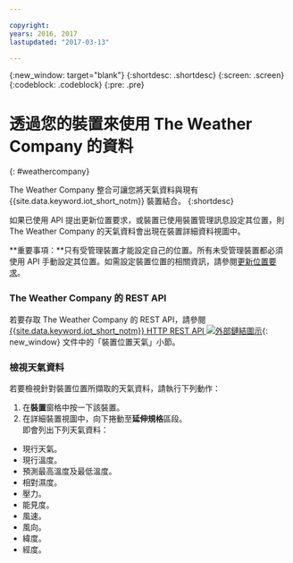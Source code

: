 ```yaml
---

copyright:
years: 2016, 2017
lastupdated: "2017-03-13"

---
```


{:new_window: target="blank"}
{:shortdesc: .shortdesc}
{:screen: .screen}
{:codeblock: .codeblock}
{:pre: .pre}

# 透過您的裝置來使用 The Weather Company 的資料
{: #weathercompany}

The Weather Company 整合可讓您將天氣資料與現有 {{site.data.keyword.iot_short_notm}} 裝置結合。
{:shortdesc}

如果已使用 API 提出更新位置要求，或裝置已使用裝置管理訊息設定其位置，則 The Weather Company 的天氣資料會出現在裝置詳細資料視圖中。

**重要事項：**只有受管理裝置才能設定自己的位置。所有未受管理裝置都必須使用 API 手動設定其位置。如需設定裝置位置的相關資訊，請參閱[更新位置要求](../../devices/device_mgmt/index.html#update-location)。

### The Weather Company 的 REST API
若要存取 The Weather Company 的 REST API，請參閱 [{{site.data.keyword.iot_short_notm}} HTTP REST API ![外部鏈結圖示](../../../../icons/launch-glyph.svg)](https://docs.internetofthings.ibmcloud.com/swagger/v0002.html#!/Device_Location_Weather){: new_window} 文件中的「裝置位置天氣」小節。

### 檢視天氣資料

若要檢視針對裝置位置所擷取的天氣資料，請執行下列動作：
1. 在**裝置**窗格中按一下該裝置。
2. 在詳細裝置視圖中，向下捲動至**延伸規格**區段。  
即會列出下列天氣資料：
 - 現行天氣。
 - 現行溫度。
 - 預測最高溫度及最低溫度。
 - 相對濕度。
 - 壓力。
 - 能見度。
 - 風速。
 - 風向。
 - 緯度。
 - 經度。

<!-- Weather data from The Weather Company extension can be retrieved by using the API. For information on the Weather Company API, see [The Weather Company API documentation ![External link icon](../../../../icons/launch-glyph.svg)](https://docs.internetofthings.ibmcloud.com/swagger/ext-twc.html){: new_window}. -->
